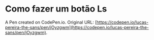 # Como fazer um botão Ls

A Pen created on CodePen.io. Original URL: [https://codepen.io/lucas-pereira-the-sans/pen/jOyzgwm](https://codepen.io/lucas-pereira-the-sans/pen/jOyzgwm).

